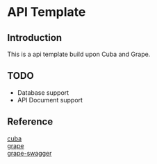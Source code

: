 # API Template

## Introduction

This is a api template build upon Cuba and Grape.

## TODO

* Database support
* API Document support

## Reference

[cuba](https://github.com/soveran/cuba)    
[grape](https://github.com/ruby-grape/grape)    
[grape-swagger](https://github.com/ruby-grape/grape-swagger)